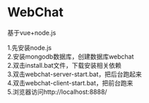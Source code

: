 # WebChat

基于vue+node.js

1.先安装node.js  
2.安装mongodb数据库，创建数据库webchat    
2.双击install.bat文件，下载安装相关依赖  
3.双击webchat-server-start.bat，把后台跑起来  
4.双击webchat-client-start.bat，把前台跑来  
5.浏览器访问http://localhost:8888/
